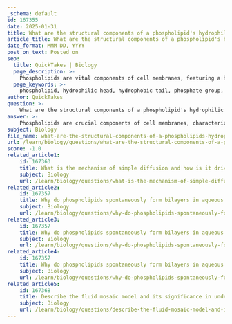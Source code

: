 ```yaml
---
_schema: default
id: 167355
date: 2025-01-31
title: What are the structural components of a phospholipid's hydrophilic head and hydrophobic tails?
article_title: What are the structural components of a phospholipid's hydrophilic head and hydrophobic tails?
date_format: MMM DD, YYYY
post_on_text: Posted on
seo:
  title: QuickTakes | Biology
  page_description: >-
    Phospholipids are vital components of cell membranes, featuring a hydrophilic head made of a phosphate group and glycerol, and hydrophobic tails composed of two fatty acid chains. This unique amphipathic structure allows them to form bilayers in aqueous environments, essential for cell membrane integrity and function.
  page_keywords: >-
    phospholipid, hydrophilic head, hydrophobic tail, phosphate group, glycerol, fatty acids, saturated, unsaturated, membrane formation, cell membranes, amphipathic structure, fluid mosaic model, lipid bilayer
author: QuickTakes
question: >-
    What are the structural components of a phospholipid's hydrophilic head and hydrophobic tails?
answer: >-
    Phospholipids are crucial components of cell membranes, characterized by their unique amphipathic structure, which includes both hydrophilic (water-attracting) and hydrophobic (water-repelling) regions. The structural components of a phospholipid can be detailed as follows:\n\n### 1. Hydrophilic Head\nThe hydrophilic head of a phospholipid is polar and interacts favorably with water. It typically consists of:\n- **Phosphate Group**: This part is charged and polar, allowing it to form hydrogen bonds with water molecules. The presence of the phosphate group is what makes the head hydrophilic.\n- **Glycerol Molecule**: This serves as the backbone to which the phosphate group and the fatty acid chains are attached. The glycerol itself is also polar, contributing to the overall hydrophilic nature of the head.\n\n### 2. Hydrophobic Tails\nThe hydrophobic tails of a phospholipid consist of two long hydrocarbon chains (fatty acid tails) that are nonpolar and do not interact with water. These tails are hydrophobic, meaning they repel water and prefer to associate with each other. Each fatty acid can be either:\n- **Saturated**: When all carbon-carbon (C-C) bonds are single bonds.\n- **Unsaturated**: When at least one carbon-carbon (C=C) double bond occurs, introducing kinks in the tail that affect fluidity.\n\n### Summary of Structure\nIn summary, a phospholipid molecule is composed of:\n- A **hydrophilic head** (phosphate group + glycerol) that is polar and interacts with water.\n- Two **hydrophobic tails** (fatty acid chains) that are nonpolar and repel water.\n\n### Role in Membrane Formation\nWhen placed in an aqueous environment, phospholipids spontaneously arrange themselves into bilayers. The hydrophilic heads face outward towards the water, while the hydrophobic tails orient themselves inward, away from the water. This arrangement is fundamental to the formation of cell membranes, creating a barrier that separates the internal environment of the cell from the external environment, thus contributing to the selective permeability and fluidity of the membrane.\n\nThis amphipathic nature of phospholipids is essential for the fluid mosaic model of cell membranes, where various components (lipids, proteins, carbohydrates) coexist and move laterally within the bilayer, allowing for dynamic cellular functions.
subject: Biology
file_name: what-are-the-structural-components-of-a-phospholipids-hydrophilic-head-and-hydrophobic-tails.md
url: /learn/biology/questions/what-are-the-structural-components-of-a-phospholipids-hydrophilic-head-and-hydrophobic-tails
score: -1.0
related_article1:
    id: 167363
    title: What is the mechanism of simple diffusion and how is it driven by concentration gradients?
    subject: Biology
    url: /learn/biology/questions/what-is-the-mechanism-of-simple-diffusion-and-how-is-it-driven-by-concentration-gradients
related_article2:
    id: 167357
    title: Why do phospholipids spontaneously form bilayers in aqueous environments?
    subject: Biology
    url: /learn/biology/questions/why-do-phospholipids-spontaneously-form-bilayers-in-aqueous-environments
related_article3:
    id: 167357
    title: Why do phospholipids spontaneously form bilayers in aqueous environments?
    subject: Biology
    url: /learn/biology/questions/why-do-phospholipids-spontaneously-form-bilayers-in-aqueous-environments
related_article4:
    id: 167357
    title: Why do phospholipids spontaneously form bilayers in aqueous environments?
    subject: Biology
    url: /learn/biology/questions/why-do-phospholipids-spontaneously-form-bilayers-in-aqueous-environments
related_article5:
    id: 167368
    title: Describe the fluid mosaic model and its significance in understanding membrane structure.
    subject: Biology
    url: /learn/biology/questions/describe-the-fluid-mosaic-model-and-its-significance-in-understanding-membrane-structure
---
```


&nbsp;